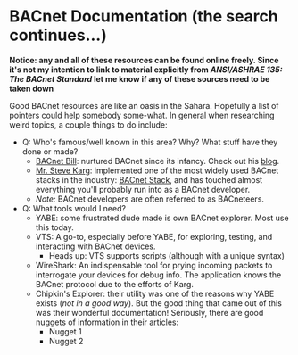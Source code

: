 # BACnet Documentation (the search continues...)

**Notice: any and all of these resources can be found online freely. Since it's not my intention to link to material explicitly from *ANSI/ASHRAE 135: The BACnet Standard* let me know if any of these sources need to be taken down**

Good BACnet resources are like an oasis in the Sahara. Hopefully a list of pointers could help somebody some-what. In general when researching weird topics, a couple things to do include:

* Q: Who's famous/well known in this area? Why? What stuff have they done or made?
	- [BACnet Bill](http://www.bacnet.org/DL-Docs/Swan-in-Memoriam.html): nurtured BACnet since its infancy. Check out his [blog](https://bacnetbill.blogspot.com/). 
	- [Mr. Steve Karg](https://steve.kargs.net/bacnet-consulting/): implemented one of the most widely used BACnet stacks in the industry: [BACnet Stack](http://bacnet.sourceforge.net/), and has touched almost everything you'll probably run into as a BACnet developer.
	- *Note:* BACnet developers are often referred to as BACneteers.
* Q: What tools would I need?
	- YABE: some frustrated dude made is own BACnet explorer. Most use this today.
	- VTS: A go-to, especially before YABE, for exploring, testing, and interacting with BACnet devices.
		+ Heads up: VTS supports scripts (although with a unique syntax)
	- WireShark: An indispensable tool for prying incoming packets to interrogate your devices for debug info. The application knows the BACnet protocol due to the efforts of Karg.
	- Chipkin's Explorer: their utility was one of the reasons why YABE exists (*not in a good way*). But the good thing that came out of this was their wonderful documentation! Seriously, there are good nuggets of information in their [articles](https://store.chipkin.com/articles/):
		+ Nugget 1
		+ Nugget 2
